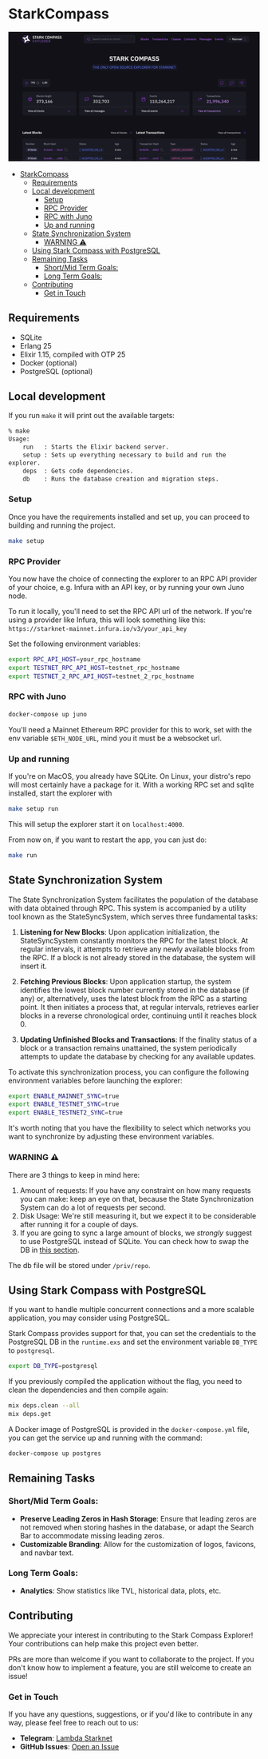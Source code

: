 # StarkCompass
![image](./priv/static/images/explorer_preview.png)

- [StarkCompass](#starkcompass)
  - [Requirements](#requirements)
  - [Local development](#local-development)
    - [Setup](#setup)
    - [RPC Provider](#rpc-provider)
    - [RPC with Juno](#rpc-with-juno)
    - [Up and running](#up-and-running)
  - [State Synchronization System](#state-synchronization-system)
    - [WARNING ⚠️](#warning-️)
  - [Using Stark Compass with PostgreSQL](#using-stark-compass-with-postgresql)
  - [Remaining Tasks](#remaining-tasks)
    - [Short/Mid Term Goals:](#shortmid-term-goals)
    - [Long Term Goals:](#long-term-goals)
  - [Contributing](#contributing)
    - [Get in Touch](#get-in-touch)

## Requirements
- SQLite
- Erlang 25
- Elixir 1.15, compiled with OTP 25
- Docker (optional)
- PostgreSQL (optional)

## Local development

If you run `make` it will print out the available targets: 
```
% make            
Usage:
    run   : Starts the Elixir backend server.
    setup : Sets up everything necessary to build and run the explorer.
    deps  : Gets code dependencies.
    db    : Runs the database creation and migration steps.
```

### Setup
Once you have the requirements installed and set up, you can proceed to building and running the project. 

```bash
make setup
```

### RPC Provider

You now have the choice of connecting the explorer to an RPC API provider of your choice, e.g. Infura with an API key, or by running your own Juno node. 

To run it locally, you'll need to set the RPC API url of the network. If you're using a provider like Infura, this will look something like this: `https://starknet-mainnet.infura.io/v3/your_api_key`

Set the following environment variables:

```bash
export RPC_API_HOST=your_rpc_hostname
export TESTNET_RPC_API_HOST=testnet_rpc_hostname
export TESTNET_2_RPC_API_HOST=testnet_2_rpc_hostname
```

### RPC with Juno

```bash
docker-compose up juno
```

You'll need a Mainnet Ethereum RPC provider for this to
work, set with the env variable `$ETH_NODE_URL`, mind you
it must be a websocket url.

### Up and running
If you're on MacOS, you already have SQLite.
On Linux, your distro's repo will most certainly have a package for it.
With a working RPC set and sqlite installed, start the explorer with

```bash
make setup run
```

This will setup the explorer start it on `localhost:4000`.

From now on, if you want to restart the app, you can just do:

```bash
make run
```
## State Synchronization System

The State Synchronization System facilitates the population of the database with data obtained through RPC. This system is accompanied by a utility tool known as the StateSyncSystem, which serves three fundamental tasks:

1. **Listening for New Blocks**: Upon application initialization, the StateSyncSystem constantly monitors the RPC for the latest block. At regular intervals, it attempts to retrieve any newly available blocks from the RPC. If a block is not already stored in the database, the system will insert it.

2. **Fetching Previous Blocks**: Upon application startup, the system identifies the lowest block number currently stored in the database (if any) or, alternatively, uses the latest block from the RPC as a starting point. It then initiates a process that, at regular intervals, retrieves earlier blocks in a reverse chronological order, continuing until it reaches block 0.

3. **Updating Unfinished Blocks and Transactions**: If the finality status of a block or a transaction remains unattained, the system periodically attempts to update the database by checking for any available updates.

To activate this synchronization process, you can configure the following environment variables before launching the explorer:

```bash
export ENABLE_MAINNET_SYNC=true
export ENABLE_TESTNET_SYNC=true
export ENABLE_TESTNET2_SYNC=true
```

It's worth noting that you have the flexibility to select which networks you want to synchronize by adjusting these environment variables.

### WARNING ⚠️

There are 3 things to keep in mind here:
1. Amount of requests:
   If you have any constraint on how many requests you can make: keep an eye on that,
   because the State Synchronization System can do a lot of requests per second.
2. Disk Usage: We're still measuring it, but we expect it to be considerable 
   after running it for a couple of days.
3. If you are going to sync a large amount of blocks, we *strongly* suggest to use PostgreSQL instead of SQLite. You can check how to swap the DB in [this section](#using-stark-compass-with-postgresql).

The db file will be stored under `/priv/repo`.

## Using Stark Compass with PostgreSQL

If you want to handle multiple concurrent connections and a more scalable application, you may consider using PostgreSQL.

Stark Compass provides support for that, you can set the credentials to the PostgreSQL DB in the `runtime.exs` and set the environment variable `DB_TYPE` to `postgresql`.

```bash
export DB_TYPE=postgresql
```

If you previously compiled the application without the flag, you need to clean the dependencies and then compile again:

```bash
mix deps.clean --all
mix deps.get
```

A Docker image of PostgreSQL is provided in the `docker-compose.yml` file, you can get the service up and running with the command:

```bash
docker-compose up postgres
```

## Remaining Tasks

### Short/Mid Term Goals:

- **Preserve Leading Zeros in Hash Storage**: Ensure that leading zeros are not removed when storing hashes in the database, or adapt the Search Bar to accommodate missing leading zeros.
- **Customizable Branding**: Allow for the customization of logos, favicons, and navbar text.

### Long Term Goals:

- **Analytics**: Show statistics like TVL, historical data, plots, etc.

## Contributing

We appreciate your interest in contributing to the Stark Compass Explorer! Your contributions can help make this project even better. 

PRs are more than welcome if you want to collaborate to the project. If you don't know how to implement a feature, you are still welcome to create an issue!

### Get in Touch

If you have any questions, suggestions, or if you'd like to contribute in any way, please feel free to reach out to us:

- **Telegram**: [Lambda Starknet](https://t.me/LambdaStarkNet)
- **GitHub Issues**: [Open an Issue](https://github.com/lambdaclass/stark_compass_explorer/issues)
